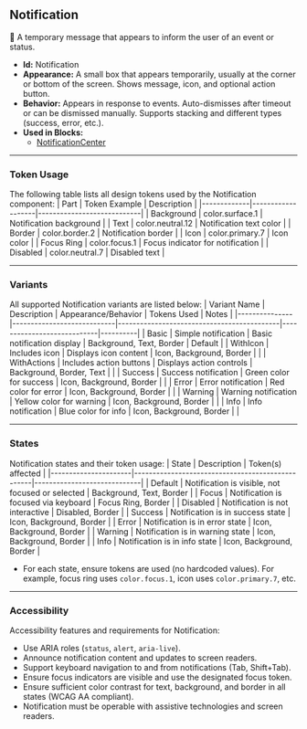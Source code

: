 ## Notification
🔔 A temporary message that appears to inform the user of an event or status.
- **Id:** Notification
- **Appearance:** A small box that appears temporarily, usually at the corner or bottom of the screen. Shows message, icon, and optional action button.
- **Behavior:** Appears in response to events. Auto-dismisses after timeout or can be dismissed manually. Supports stacking and different types (success, error, etc.).
- **Used in Blocks:**
  - [NotificationCenter](../blocks/NotificationCenter.md)

---

### Token Usage
The following table lists all design tokens used by the Notification component:
| Part        | Token Example      | Description                |
|-------------|-------------------|----------------------------|
| Background  | color.surface.1   | Notification background    |
| Text        | color.neutral.12  | Notification text color    |
| Border      | color.border.2    | Notification border        |
| Icon        | color.primary.7   | Icon color                 |
| Focus Ring  | color.focus.1     | Focus indicator for notification |
| Disabled    | color.neutral.7   | Disabled text              |

---

### Variants
All supported Notification variants are listed below:
| Variant Name   | Description                | Appearance/Behavior                        | Tokens Used                | Notes    |
|---------------|----------------------------|--------------------------------------------|----------------------------|----------|
| Basic         | Simple notification        | Basic notification display                 | Background, Text, Border   | Default  |
| WithIcon      | Includes icon              | Displays icon content                      | Icon, Background, Border   |          |
| WithActions   | Includes action buttons    | Displays action controls                   | Background, Border, Text   |          |
| Success       | Success notification       | Green color for success                    | Icon, Background, Border   |          |
| Error         | Error notification         | Red color for error                        | Icon, Background, Border   |          |
| Warning       | Warning notification       | Yellow color for warning                   | Icon, Background, Border   |          |
| Info          | Info notification          | Blue color for info                        | Icon, Background, Border   |          |

---

### States
Notification states and their token usage:
| State                | Description                                      | Token(s) affected           |
|----------------------|--------------------------------------------------|-----------------------------|
| Default              | Notification is visible, not focused or selected | Background, Text, Border    |
| Focus                | Notification is focused via keyboard             | Focus Ring, Border          |
| Disabled             | Notification is not interactive                  | Disabled, Border            |
| Success              | Notification is in success state                 | Icon, Background, Border    |
| Error                | Notification is in error state                   | Icon, Background, Border    |
| Warning              | Notification is in warning state                 | Icon, Background, Border    |
| Info                 | Notification is in info state                    | Icon, Background, Border    |

- For each state, ensure tokens are used (no hardcoded values). For example, focus ring uses `color.focus.1`, icon uses `color.primary.7`, etc.

---

### Accessibility
Accessibility features and requirements for Notification:
- Use ARIA roles (`status`, `alert`, `aria-live`).
- Announce notification content and updates to screen readers.
- Support keyboard navigation to and from notifications (Tab, Shift+Tab).
- Ensure focus indicators are visible and use the designated focus token.
- Ensure sufficient color contrast for text, background, and border in all states (WCAG AA compliant).
- Notification must be operable with assistive technologies and screen readers.
